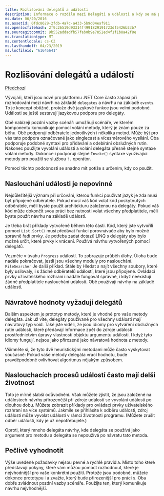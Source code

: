 ```yaml
---
title: Rozlišování delegátů a událostí
description: Informace o rozdílu mezi Delegáti a události a kdy se má používat každý z těchto funkcí .NET Core.
ms.date: 06/20/2016
ms.assetid: 0fdc8629-2fdb-4a7c-a433-5b9d04eaf911
ms.openlocfilehash: 2f9c26519d93314f4991829191723df5426b23b7
ms.sourcegitcommit: 9b552addadfb57fab0b9e7852ed4f1f1b8a42f8e
ms.translationtype: MT
ms.contentlocale: cs-CZ
ms.lasthandoff: 04/23/2019
ms.locfileid: "61646641"
---
```

# <a name="distinguishing-delegates-and-events"></a>Rozlišování delegátů a událostí

[Předchozí](modern-events.md)

Vývojáři, kteří jsou nové pro platformu .NET Core často zápasí při rozhodování mezi návrh na základě `delegates` a návrhu na základě `events`. To je koncept obtížné, protože dvě jazykové funkce jsou velmi podobné. Události se ještě sestavují jazykovou podporu pro delegáty. 

Obě nabízejí pozdní vazby scénář: umožňují scénáře, ve kterém komponentu komunikuje pomocí volání metody, který je znám pouze za běhu. Obě podporují odběratele jednotlivých i několika metod. Může být pro vás tato podpora označované jako singlecast a vícesměrového vysílání. Oba podporuje podobné syntaxi pro přidávání a odebírání obslužných rutin. Nakonec použijte vyvolání události a volání delegáta přesně stejné syntaxe volání metody. Dokonce i podporují stejné `Invoke()` syntaxe využívající metody pro použití se službou `?.` operátor.

Pomocí těchto podobnosti se snadno mít potíže s určením, kdy co použít.

## <a name="listening-to-events-is-optional"></a>Naslouchání události je nepovinné

Nejdůležitější význam při určování, kterou funkci používat jazyk je zda musí být připojené odběratele. Pokud musí váš kód volat kód poskytnutých odběratele, měli byste použít architekturu založenou na delegáty. Pokud váš kód může dokončit svou práci bez nutnosti volat všechny předplatitele, měli byste použít návrhu na základě událostí. 

Je třeba brát příklady vytvořené během této části. Kód, který jste vytvořili pomocí `List.Sort()` musí předávat funkci porovnávače aby bylo možné správně řadí prvky. Je potřeba zadat dotazů LINQ s delegáty aby bylo možné určit, které prvky k vrácení. Používá návrhu vytvořených pomocí delegátů.

Vezměte v úvahu `Progress` událostí. To zobrazuje průběh úlohy.
Úloha bude nadále pokračovat, jestli jsou všechny moduly pro naslouchání.
`FileSearcher` Je další příklad. Stále by Hledat a najít všechny soubory, které byly usilovaly, i s žádné odběratelů událostí, které jsou připojené.
Ovládací prvky uživatelského rozhraní i nadále fungovat správně, i když neexistují žádné předplatitele naslouchání události. Obě používají návrhy na základě událostí.

## <a name="return-values-require-delegates"></a>Návratové hodnoty vyžadují delegátů

Dalším aspektem je prototyp metody, které je vhodné pro vaše metody delegáta. Jak už víte, delegáty používané pro všechny události mají návratový typ void. Také jste viděli, že jsou idiomy pro vytváření obslužných rutin událostí, které předávají informace zpět do zdroje událostí prostřednictvím úpravy vlastností objektu argumentu události. I když tyto idiomy fungují, nejsou jako přirozené jako návratová hodnota z metody.

Všimněte si, že tyto dvě heuristickými metodami může často vyskytovat současně: Pokud vaše metody delegáta vrací hodnotu, bude pravděpodobně ovlivňovat algoritmus nějakým způsobem.

## <a name="event-listeners-often-have-longer-lifetimes"></a>Naslouchacích procesů událostí často mají delší životnost 

Toto je mírně slabší odůvodnění. Však můžete zjistit, že jsou založené na událostech návrhy přirozenější při zdroje událostí se vyvolání události po dlouhou dobu. Můžete zobrazit příklady pro ovládací prvky uživatelského rozhraní na více systémů. Jakmile se přihlásíte k odběru události, zdroj události může vyvolat události v rámci životnosti programu.
(Můžete zrušit odběr události, kdy je už nepotřebujete.)

Oproti, který mnoho delegáta návrhy, kde delegáta se používá jako argument pro metodu a delegáta se nepoužívá po návratu tato metoda.

## <a name="evaluate-carefully"></a>Pečlivě vyhodnotit

Výše uvedené požadavky nejsou pevné a rychlé pravidla. Místo toho které představují pokyny, které vám můžou pomoct rozhodnout, které je nejvhodnější pro vaše konkrétní použití. Protože jsou podobné, můžete dokonce prototypu i a zvažte, který bude přirozenější pro práci s. Oba dobře zvládnout pozdní vazby scénáře. Použijte ten, který komunikuje návrhu nejvhodnější.
